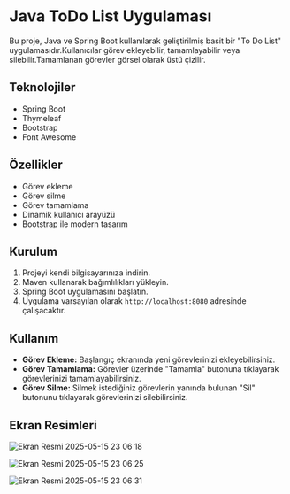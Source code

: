 # Java ToDo List Uygulaması

Bu proje, Java ve Spring Boot kullanılarak geliştirilmiş basit bir "To Do List" uygulamasıdır.Kullanıcılar görev ekleyebilir, tamamlayabilir veya silebilir.Tamamlanan görevler görsel olarak üstü çizilir.

## Teknolojiler
- Spring Boot
- Thymeleaf
- Bootstrap
- Font Awesome

## Özellikler

- Görev ekleme
- Görev silme
- Görev tamamlama
- Dinamik kullanıcı arayüzü
- Bootstrap ile modern tasarım

## Kurulum

1. Projeyi kendi bilgisayarınıza indirin.
2. Maven kullanarak bağımlılıkları yükleyin.
3. Spring Boot uygulamasını başlatın.
4. Uygulama varsayılan olarak `http://localhost:8080` adresinde çalışacaktır.

## Kullanım

- **Görev Ekleme:** Başlangıç ekranında yeni görevlerinizi ekleyebilirsiniz.
- **Görev Tamamlama:** Görevler üzerinde "Tamamla" butonuna tıklayarak görevlerinizi tamamlayabilirsiniz.
- **Görev Silme:** Silmek istediğiniz görevlerin yanında bulunan "Sil" butonunu tıklayarak görevlerinizi silebilirsiniz.

## Ekran Resimleri
![Ekran Resmi 2025-05-15 23 06 18](https://github.com/user-attachments/assets/e07b5700-2816-4ec7-94da-2315e3763566)


![Ekran Resmi 2025-05-15 23 06 25](https://github.com/user-attachments/assets/c46e9fde-4fca-4964-ae6a-e452d684a5c2)


![Ekran Resmi 2025-05-15 23 06 31](https://github.com/user-attachments/assets/18b76c4a-45f9-4ef5-bcb7-f22e1e41f28d)



